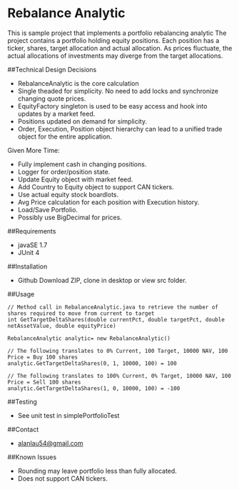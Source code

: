 # Rebalance Analytic
This is sample project that implements a portfolio rebalancing analytic
The project contains a portfolio holding equity positions. Each position has a ticker, shares, target allocation and actual allocation. As prices fluctuate, the actual allocations of investments may diverge from the target allocations.

##Technical Design Decisions
* RebalanceAnalytic is the core calculation
* Single theaded for simplicity. No need to add locks and synchronize changing quote prices.
* EquityFactory singleton is used to be easy access and hook into updates by a market feed.
* Positions updated on demand for simplicity.
* Order, Execution, Position object hierarchy can lead to a unified trade object for the entire application.

Given More Time:
* Fully implement cash in changing positions. 
* Logger for order/position state.
* Update Equity object with market feed.
* Add Country to Equity object to support CAN tickers.
* Use actual equity stock boardlots.
* Avg Price calculation for each position with Execution history.
* Load/Save Portfolio.
* Possibly use BigDecimal for prices.

##Requirements
* javaSE 1.7
* JUnit 4

##Installation
* Github Download ZIP, clone in desktop or view src folder.

##Usage
```
// Method call in RebalanceAnalytic.java to retrieve the number of shares required to move from current to target
int GetTargetDeltaShares(double currentPct, double targetPct, double netAssetValue, double equityPrice)

RebalanceAnalytic analytic= new RebalanceAnalytic()

// The following translates to 0% Current, 100 Target, 10000 NAV, 100 Price = Buy 100 shares
analytic.GetTargetDeltaShares(0, 1, 10000, 100) = 100

// The following translates to 100% Current, 0% Target, 10000 NAV, 100 Price = Sell 100 shares
analytic.GetTargetDeltaShares(1, 0, 10000, 100) = -100
```

##Testing
* See unit test in simplePortfolioTest

##Contact
* alanlau54@gmail.com

##Known Issues
* Rounding may leave portfolio less than fully allocated.
* Does not support CAN tickers.
